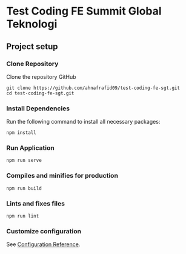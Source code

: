 # Test Coding FE Summit Global Teknologi

## Project setup
### Clone Repository
Clone the repository GitHub
```
git clone https://github.com/ahnafrafid09/test-coding-fe-sgt.git
cd test-coding-fe-sgt.git
```

### Install Dependencies
Run the following command to install all necessary packages:
```
npm install
```

### Run Application
```
npm run serve
```

### Compiles and minifies for production
```
npm run build
```

### Lints and fixes files
```
npm run lint
```

### Customize configuration
See [Configuration Reference](https://cli.vuejs.org/config/).
